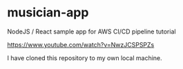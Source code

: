 # musician-app
NodeJS / React sample app for AWS CI/CD pipeline tutorial

https://www.youtube.com/watch?v=NwzJCSPSPZs

I have cloned this repository to my own local machine. 

